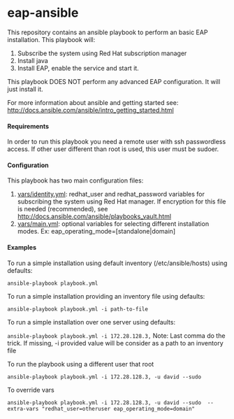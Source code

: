 # eap-ansible

This repository contains an ansible playbook to perform an basic EAP installation. This playbook will:

1. Subscribe the system using Red Hat subscription manager
2. Install java
3. Install EAP, enable the service and start it. 

This playbook DOES NOT perform any advanced EAP configuration. It will just install it.

For more information about ansible and getting started see: http://docs.ansible.com/ansible/intro_getting_started.html

#### Requirements

In order to run this playbook you need a remote user with ssh passwordless access. If other user different than root is used, this user must be sudoer.

#### Configuration

This playbook has two main configuration files:
1. [vars/identity.yml](vars/identity.yml): redhat_user and redhat_password variables for subscribing the system using Red Hat manager. If encryption for this file is needed (recommended), see http://docs.ansible.com/ansible/playbooks_vault.html
2. [vars/main.yml](vars/main.yml): optional variables for selecting different installation modes. Ex: eap_operating_mode=[standalone|domain]

#### Examples

To run a simple installation using default inventory (/etc/ansible/hosts) using defaults:

`ansible-playbook playbook.yml`

To run a simple installation providing an inventory file using defaults:

`ansible-playbook playbook.yml -i path-to-file`

To run a simple installation over one server using defaults:

`ansible-playbook playbook.yml -i 172.28.128.3,` Note: Last comma do the trick. If missing, -i provided value will be consider as a path to an inventory file

To run the playbook using a different user that root

`ansible-playbook playbook.yml -i 172.28.128.3, -u david --sudo`

To override vars

`ansible-playbook playbook.yml -i 172.28.128.3, -u david --sudo  --extra-vars "redhat_user=otheruser eap_operating_mode=domain"`




